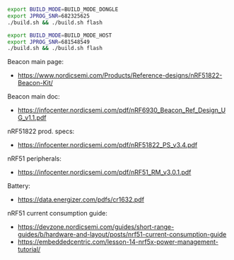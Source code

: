 

```sh
export BUILD_MODE=BUILD_MODE_DONGLE
export JPROG_SNR=682325625
./build.sh && ./build.sh flash
```

```sh
export BUILD_MODE=BUILD_MODE_HOST
export JPROG_SNR=681548549
./build.sh && ./build.sh flash
```

Beacon main page:
* https://www.nordicsemi.com/Products/Reference-designs/nRF51822-Beacon-Kit/

Beacon main doc:
* https://infocenter.nordicsemi.com/pdf/nRF6930_Beacon_Ref_Design_UG_v1.1.pdf

nRF51822 prod. specs:
* https://infocenter.nordicsemi.com/pdf/nRF51822_PS_v3.4.pdf

nRF51 peripherals:
* https://infocenter.nordicsemi.com/pdf/nRF51_RM_v3.0.1.pdf

Battery:
* https://data.energizer.com/pdfs/cr1632.pdf

nRF51 current consumption guide:
* https://devzone.nordicsemi.com/guides/short-range-guides/b/hardware-and-layout/posts/nrf51-current-consumption-guide
* https://embeddedcentric.com/lesson-14-nrf5x-power-management-tutorial/

